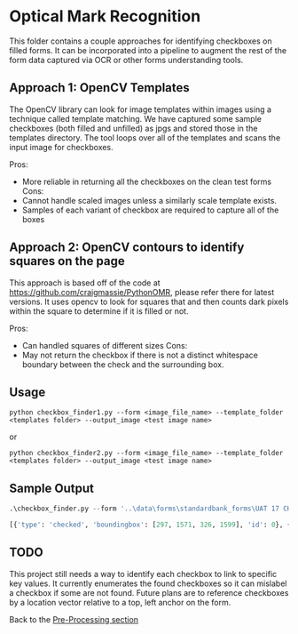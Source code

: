 # Optical Mark Recognition

This folder contains a couple approaches for identifying checkboxes on filled forms. It can be incorporated into a pipeline to augment the rest of the form data captured via OCR or other forms understanding tools.

## Approach 1: OpenCV Templates

The OpenCV library can look for image templates within images using a technique called template matching. We have captured some sample checkboxes (both filled and unfilled) as jpgs and stored those in the templates directory. The tool loops over all of the templates and scans the input image for checkboxes.

Pros:

* More reliable in returning all the checkboxes on the clean test forms
Cons:
* Cannot handle scaled images unless a similarly scale template exists.
* Samples of each variant of checkbox are required to capture all of the boxes

## Approach 2: OpenCV contours to identify squares on the page

This approach is based off of the code at <https://github.com/craigmassie/PythonOMR>, please refer there for latest versions. It uses opencv to look for squares that and then counts dark pixels within the square to determine if it is filled or not.

Pros:

* Can handled squares of different sizes
Cons:
* May not return the checkbox if there is not a distinct whitespace boundary between the check and the surrounding box.

## Usage

`python checkbox_finder1.py --form <image_file_name> --template_folder <templates folder> --output_image <test image name>`

or

`python checkbox_finder2.py --form <image_file_name> --template_folder <templates folder> --output_image <test image name>`

## Sample Output

```python
.\checkbox_finder.py --form '..\data\forms\standardbank_forms\UAT 17 CHANGED.jpg' --template_folder .\templates\ --output_image output.jpg

[{'type': 'checked', 'boundingbox': [297, 1571, 326, 1599], 'id': 0}, {'type': 'empty', 'boundingbox': [324, 1606, 352, 1633], 'id': 1}, {'type': 'checked', 'boundingbox': [328, 278, 364, 313], 'id': 2}, {'type': 'empty', 'boundingbox': [328, 316, 364, 351], 'id': 3}, {'type': 'empty', 'boundingbox': [328, 354, 364, 389], 'id': 4}, {'type': 'empty', 'boundingbox': [388, 1571, 416, 1598], 'id': 5}, {'type': 'checked', 'boundingbox': [468, 1198, 497, 1226], 'id': 6}, {'type': 'checked', 'boundingbox': [627, 396, 656, 424], 'id': 7}, {'type': 'empty', 'boundingbox': [632, 1239, 660, 1266], 'id': 8}, {'type': 'empty', 'boundingbox': [651, 1198, 679, 1225], 'id': 9}, {'type': 'empty', 'boundingbox': [806, 1607, 834, 1634], 'id': 10}, {'type': 'empty', 'boundingbox': [833, 1239, 861, 1266], 'id': 11}, {'type': 'checked', 'boundingbox': [899, 396, 928, 424], 'id': 12}, {'type': 'empty', 'boundingbox': [1058, 205, 1086, 232], 'id': 13}, {'type': 'empty', 'boundingbox': [1072, 1239, 1100, 1266], 'id': 14}, {'type': 'checked', 'boundingbox': [1163, 205, 1192, 233], 'id': 15}, {'type': 'empty', 'boundingbox': [1323, 968, 1351, 995], 'id': 16}, {'type': 'empty', 'boundingbox': [1330, 479, 1358, 506], 'id': 17}, {'type': 'empty', 'boundingbox': [1427, 479, 1455, 506], 'id': 18}, {'type': 'empty', 'boundingbox': [1434, 968, 1462, 995], 'id': 19}]
```

## TODO

This project still needs a way to identify each checkbox to link to specific key values. It currently enumerates the found checkboxes so it can mislabel a checkbox if some are not found. Future plans are to reference checkboxes by a location vector relative to a top, left anchor on the form.

Back to the [Pre-Processing section](../README.md)
